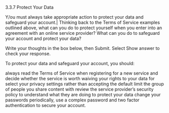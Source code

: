 3.3.7 Protect Your Data

Y/ou must always take appropriate action to protect your data and safeguard your account.|
Thinking back to the Terms of Service examples outlined above, what can you do to protect yourself when you enter into an agreement with an online service provider? What can you do to safeguard your account and protect your data?

Write your thoughts in the box below, then Submit. Select Show answer to check your response.


To protect your data and safeguard your account, you should:

always read the Terms of Service when registering for a new service and decide whether the service is worth waiving your rights to your data for
select your privacy settings rather than accepting the default
limit the group of people you share content with
review the service provider’s security policy to understand what they are doing to protect your data
change your passwords periodically, use a complex password and two factor authentication to secure your account.
